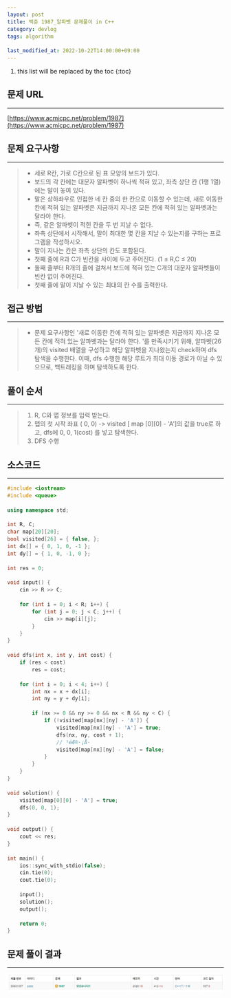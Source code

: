 ```yaml
---
layout: post
title: 백준 1987_알파벳 문제풀이 in C++
category: devlog
tags: algorithm

last_modified_at: 2022-10-22T14:00:00+09:00
---
```


1. this list will be replaced by the toc
{:toc}

## 문제 URL
---
[https://www.acmicpc.net/problem/1987](https://www.acmicpc.net/problem/1987)

## 문제 요구사항
---
> + 세로 R칸, 가로 C칸으로 된 표 모양의 보드가 있다. 
> + 보드의 각 칸에는 대문자 알파벳이 하나씩 적혀 있고, 좌측 상단 칸 (1행 1열) 에는 말이 놓여 있다.
> + 말은 상하좌우로 인접한 네 칸 중의 한 칸으로 이동할 수 있는데, 새로 이동한 칸에 적혀 있는 알파벳은 지금까지 지나온 모든 칸에 적혀 있는 알파벳과는 달라야 한다. 
> + 즉, 같은 알파벳이 적힌 칸을 두 번 지날 수 없다.
> + 좌측 상단에서 시작해서, 말이 최대한 몇 칸을 지날 수 있는지를 구하는 프로그램을 작성하시오. 
> + 말이 지나는 칸은 좌측 상단의 칸도 포함된다.
> + 첫째 줄에 R과 C가 빈칸을 사이에 두고 주어진다. (1 ≤ R,C ≤ 20) 
> + 둘째 줄부터 R개의 줄에 걸쳐서 보드에 적혀 있는 C개의 대문자 알파벳들이 빈칸 없이 주어진다.
> + 첫째 줄에 말이 지날 수 있는 최대의 칸 수를 출력한다.


## 접근 방법
---
> + 문제 요구사항인 '새로 이동한 칸에 적혀 있는 알파벳은 지금까지 지나온 모든 칸에 적혀 있는 알파벳과는 달라야 한다. '를 만족시키기 위해, 알파벳(26개)의 visited 배열을 구성하고 해당 알파벳을 지나왔는지 check하며 dfs 탐색을 수행한다. 이때, dfs 수행한 해당 루트가 최대 이동 경로가 아닐 수 있으므로, 백트래킹을 하며 탐색하도록 한다.


## 풀이 순서
---
> 1. R, C와 맵 정보를 입력 받는다.
> 2. 맵의 첫 시작 좌표 ( 0, 0) -> visited [ map [0][0] - 'A']의 값을 true로 하고, dfs에 0, 0, 1(cost) 를 넣고 탐색한다.
> 3. DFS 수행


## 소스코드
---
~~~c++
#include <iostream>
#include <queue>

using namespace std;

int R, C;
char map[20][20];
bool visited[26] = { false, };
int dx[] = { 0, 1, 0, -1 };
int dy[] = { 1, 0, -1, 0 };

int res = 0;

void input() {
	cin >> R >> C;

	for (int i = 0; i < R; i++) {
		for (int j = 0; j < C; j++) {
			cin >> map[i][j];
		}
	}
}

void dfs(int x, int y, int cost) {
	if (res < cost)
		res = cost;

	for (int i = 0; i < 4; i++) {
		int nx = x + dx[i];
		int ny = y + dy[i];

		if (nx >= 0 && ny >= 0 && nx < R && ny < C) {
			if (!visited[map[nx][ny] - 'A']) {
				visited[map[nx][ny] - 'A'] = true;
				dfs(nx, ny, cost + 1);
				// ¹éÆ®·¡Å·
				visited[map[nx][ny] - 'A'] = false;
			}
		}
	}
}

void solution() {
	visited[map[0][0] - 'A'] = true;
	dfs(0, 0, 1);
}

void output() {
	cout << res;
}

int main() {
	ios::sync_with_stdio(false);
	cin.tie(0);
	cout.tie(0);

	input();
	solution();
	output();

	return 0;
}
~~~

## 문제 풀이 결과
---
<img src="/assets/img/post-img/algorithm/2022-10-22-boj-1987/result.jpg">